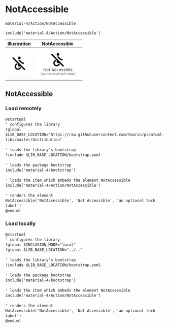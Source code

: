 # NotAccessible


```text
material-4/Action/NotAccessible
```

```text
include('material-4/Action/NotAccessible')
```



| Illustration | NotAccessible |
| :---: | :---: |
| ![illustration for Illustration](../../material-4/Action/NotAccessible.png) | ![illustration for NotAccessible](../../material-4/Action/NotAccessible.Local.png) |




## NotAccessible

### Load remotely
```plantuml
@startuml
' configures the library
!global $LIB_BASE_LOCATION="https://raw.githubusercontent.com/tmorin/plantuml-libs/master/distribution"

' loads the library's bootstrap
!include $LIB_BASE_LOCATION/bootstrap.puml

' loads the package bootstrap
include('material-4/bootstrap')

' loads the Item which embeds the element NotAccessible
include('material-4/Action/NotAccessible')

' renders the element
NotAccessible('NotAccessible', 'Not Accessible', 'an optional tech label')
@enduml
```

### Load locally
```plantuml
@startuml
' configures the library
!global $INCLUSION_MODE="local"
!global $LIB_BASE_LOCATION="../.."

' loads the library's bootstrap
!include $LIB_BASE_LOCATION/bootstrap.puml

' loads the package bootstrap
include('material-4/bootstrap')

' loads the Item which embeds the element NotAccessible
include('material-4/Action/NotAccessible')

' renders the element
NotAccessible('NotAccessible', 'Not Accessible', 'an optional tech label')
@enduml
```

